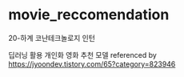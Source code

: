# movie_reccomendation
20-하계 코난테크놀로지 인턴

딥러닝 활용 개인화 영화 추천 모델 
referenced by https://jyoondev.tistory.com/65?category=823946
